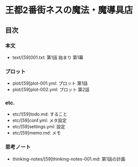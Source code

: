 # 王都2番街ネスの魔法・魔導具店
## 目次
### 本文
- text/[59]001.txt: 第1話 始まり 第1幕

### プロット
- plot/[59]plot-001.yml: プロット 第1話
- plot/[59]plot-002.yml: プロット 第2話

### etc.
- etc/![59]todo.md:     すること
- etc/[59]conf.yml:     メタ設定
- etc/[59]settings.yml: 設定
- etc/[59]memo.md:      メモ

### 思考ノート
- thinking-notes/[59]thinking-notes-001.md: 第1話の計画
